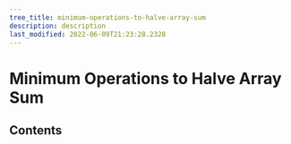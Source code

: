 ```yaml
---
tree_title: minimum-operations-to-halve-array-sum
description: description
last_modified: 2022-06-09T21:23:28.2328
---
```


# Minimum Operations to Halve Array Sum

## Contents

